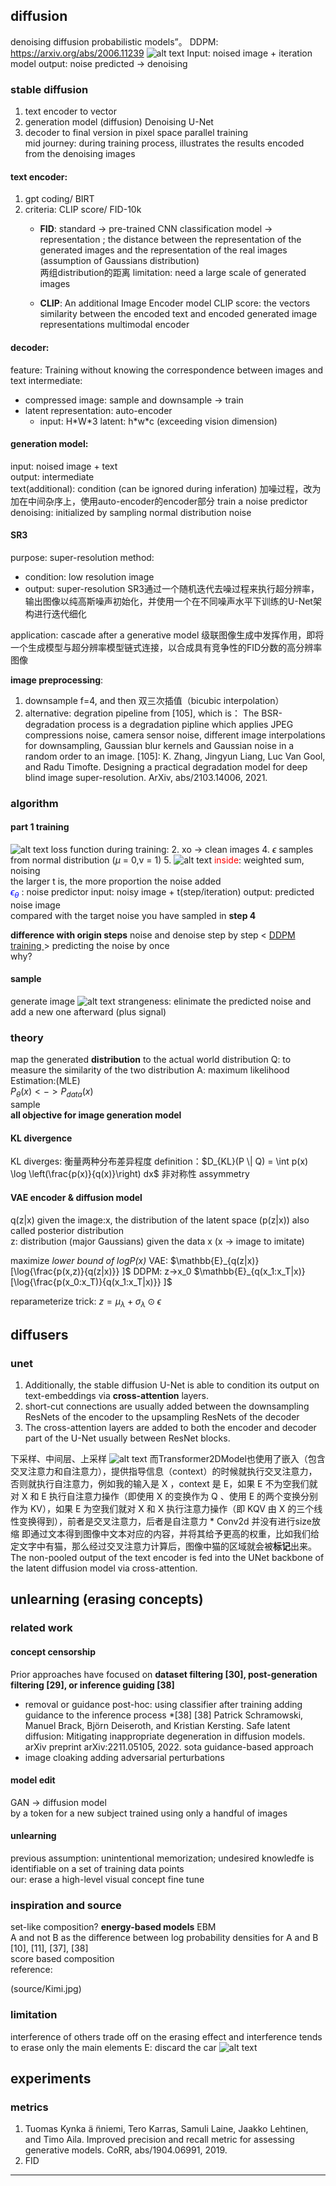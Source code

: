 ## diffusion 

denoising diffusion probabilistic models”。
DDPM: https://arxiv.org/abs/2006.11239
![alt text](source/image.png)
Input: noised image + iteration  
model
output: noise predicted -> denoising

### stable diffusion  
1. text encoder to vector  
2. generation model (diffusion) Denoising U-Net  
3. decoder to final version in pixel space
parallel training   
mid journey: during training process, illustrates the results encoded from the denoising images

#### text encoder:
1. gpt coding/ BIRT
1. criteria: CLIP score/ FID-10k  
   - **FID**: standard -> pre-trained CNN classification model -> representation ;   the distance between the representation of the generated images and the representation of the real images (assumption of Gaussians distribution)  
   两组distribution的距离
   limitation: need a large scale of generated images  

   - **CLIP**: An additional Image Encoder model
   CLIP score: the vectors similarity between the encoded text and encoded generated image representations
   multimodal encoder

#### decoder: 
feature: Training without knowing the correspondence between images and text 
intermediate: 
- compressed image: sample and downsample -> train
- latent representation:  auto-encoder  
    - input: H\*W\*3 latent: h\*w\*c (exceeding vision dimension)

#### generation model:
input: noised image + text  
output: intermediate  
text(additional): condition (can be ignored during inferation)
加噪过程，改为加在中间杂序上，使用auto-encoder的encoder部分
train a noise predictor
denoising: initialized by sampling normal distribution noise

#### SR3
purpose: super-resolution
method: 
  - condition: low resolution image
  - output: super-resolution
SR3通过一个随机迭代去噪过程来执行超分辨率，输出图像以纯高斯噪声初始化，并使用一个在不同噪声水平下训练的U-Net架构进行迭代细化

application: cascade after a generative model
级联图像生成中发挥作用，即将一个生成模型与超分辨率模型链式连接，以合成具有竞争性的FID分数的高分辨率图像

**image preprocessing**: 
1. downsample f=4, and then 双三次插值（bicubic interpolation）
2. alternative: degration pipeline from [105], which is：
The BSR-degradation process is a degradation pipline which applies JPEG compressions noise, camera sensor noise, different image interpolations for downsampling, Gaussian blur kernels and Gaussian noise in a random order to an image.
[105]: K. Zhang, Jingyun Liang, Luc Van Gool, and Radu Timofte. Designing a practical degradation model for deep blind image super-resolution. ArXiv, abs/2103.14006, 2021.


### algorithm  
#### part 1 training

![alt text](source/image.png)
loss function during training:
2. xo -> clean images
4. $\epsilon$ samples from normal distribution ($\mu$ = 0,v = 1)
5. 
![alt text](source/training.jpg)
<span style="color: red;">inside</span>:  weighted sum, noising  
  the larger t is, the more proportion the noise added  
<span style="color: blue;">$\epsilon_\theta$</span> : noise predictor
input: noisy image + t(step/iteration)
output: predicted noise image  
compared with the target noise you have sampled in **step 4**  

**difference with origin steps**
noise and denoise step by step  < <u>DDPM training </u>> predicting the noise by once  
why?

#### sample
generate image
![alt text](source/sampling.jpg)
strangeness: elinimate the predicted noise and add a new one afterward (plus signal)

### theory
map the generated **distribution** to the actual world distribution
Q: to measure the similarity of the two distribution
A: maximum likelihood Estimation:(MLE)  
  $P_\theta(x)<->P_{data}(x)$  
  sample  
**all objective for image generation model**

#### KL divergence 
KL diverges: 衡量两种分布差异程度
  definition：$D_{KL}(P \| Q) = \int p(x) \log \left(\frac{p(x)}{q(x)}\right) dx$
非对称性 assymmetry
#### VAE encoder & diffusion model
q(z|x)
given the image:x, the distribution of the latent space (p(z|x))
also called posterior distribution  
z: distribution (major Gaussians) given the data x (x -> image to imitate)
<!-- maximize lower bound -->
maximize *lower bound of logP(x)*
VAE:
$\mathbb{E}_{q(z|x)}[\log{\frac{p(x,z)}{q(z|x)}} ]$
DDPM: z->x_0
$\mathbb{E}_{q(x_1:x_T|x)}[\log{\frac{p(x_0:x_T)}{q(x_1:x_T|x)}} ]$

reparameterize trick:
$z=μ_λ​+σ_λ⊙\epsilon$  


## diffusers
### unet
1. Additionally, the stable diffusion U-Net is able to condition its output on text-embeddings via **cross-attention** layers.
2. short-cut connections are usually added between the downsampling ResNets of the encoder to the upsampling ResNets of the decoder
3. The cross-attention layers are added to both the encoder and decoder part of the U-Net usually between ResNet blocks.

下采样、中间层、上采样
![alt text](source/block.png)
而Transformer2DModel也使用了嵌入（包含交叉注意力和自注意力），提供指导信息（context）的时候就执行交叉注意力，否则就执行自注意力，例如我的输入是 X ，context 是 E，如果 E 不为空我们就对 X 和 E 执行自注意力操作（即使用 X 的变换作为 Q 、使用 E 的两个变换分别作为 KV），如果 E 为空我们就对 X 和 X 执行注意力操作（即 KQV 由 X 的三个线性变换得到），前者是交叉注意力，后者是自注意力
\* Conv2d 并没有进行size放缩
即通过文本得到图像中文本对应的内容，并将其给予更高的权重，比如我们给定文字中有猫，那么经过交叉注意力计算后，图像中猫的区域就会被**标记**出来。
The non-pooled output of the text encoder is fed into the UNet backbone of the latent diffusion model via cross-attention.

## unlearning (erasing concepts)  
### related work  
#### concept censorship  
Prior approaches have focused on **dataset filtering [30], post-generation filtering [29], or inference guiding [38]**
- removal or guidance
post-hoc: using classifier after training
adding guidance to the inference process \*[38]
[38] Patrick Schramowski, Manuel Brack, Björn Deiseroth, and Kristian Kersting. Safe latent diffusion: Mitigating inappropriate degeneration in diffusion models. arXiv preprint arXiv:2211.05105, 2022.
sota guidance-based approach
- image cloaking
  adding adversarial perturbations
#### model edit
GAN -> diffusion model  
by a token for a new subject trained using only a handful of images  
#### unlearning
previous assumption: unintentional memorization; undesired knowledfe is identifiable on a set of training data points  
our: erase a high-level visual concept
fine tune  
### inspiration and source
set-like composition?
**energy-based models** EBM  
A and not B as the difference between log probability densities for A and B
[10], [11], [37], [38]  
score based composition  
reference: 
<!-- ![alt text](<>) -->
(source/Kimi.jpg)
### limitation
interference of others
trade off on the erasing effect and interference
tends to erase only the main elements
E: discard the car
![alt text](edited_car.png)

## experiments
### metrics
1. Tuomas Kynka ̈a ̈nniemi, Tero Karras, Samuli Laine, Jaakko Lehtinen, and Timo Aila. Improved precision and recall metric for assessing generative models. CoRR, abs/1904.06991, 2019.
2. FID

---
